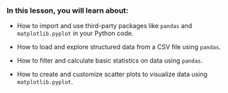 ### In this lesson, you will learn about: 

- How to import and use third-party packages like `pandas` and `matplotlib.pyplot` in your Python code. 

- How to load and explore structured data from a CSV file using `pandas`. 

- How to filter and calculate basic statistics on data using `pandas`. 

- How to create and customize scatter plots to visualize data using `matplotlib.pyplot`. 